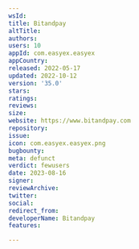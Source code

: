 ```yaml
---
wsId: 
title: Bitandpay
altTitle: 
authors: 
users: 10
appId: com.easyex.easyex
appCountry: 
released: 2022-05-17
updated: 2022-10-12
version: '35.0'
stars: 
ratings: 
reviews: 
size: 
website: https://www.bitandpay.com
repository: 
issue: 
icon: com.easyex.easyex.png
bugbounty: 
meta: defunct
verdict: fewusers
date: 2023-08-16
signer: 
reviewArchive: 
twitter: 
social: 
redirect_from: 
developerName: Bitandpay
features: 

---
```


